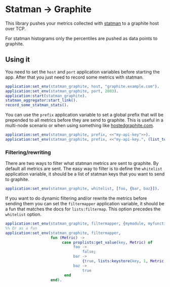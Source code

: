 # Statman -> Graphite

This library pushes your metrics collected with [statman](https://github.com/knutin/statman) to a graphite host over TCP.

For statman histograms only the percentiles are pushed as data points to
graphite.

## Using it

You need to set the `host` and `port` application variables before starting
the app. After that you just need to record some metrics with statman.

```erlang
application:set_env(statman_graphite, host, "graphite.example.com").
application:set_env(statman_graphite, port, 2003).
application:start(statman_graphite).
statman_aggregator:start_link().
record_some_statman_stats().
```

You can use the `prefix` application variable to set a global prefix that will
be prepended to all metrics before they are send to graphite. This is useful
in a multi-node scenario or when using something like [hostedgraphite.com](https://www.hostedgraphite.com).

```erlang
application:set_env(statman_graphite, prefix, <<"my-api-key">>).
application:set_env(statman_graphite, prefix, <<"my-api-key.", (list_to_binary(atom_to_list(node())))/binary>>).
```

### Filtering/rewriting

There are two ways to filter what statman metrics are sent to graphite. By
default all metrics are sent. The easy way to filter is to define the
`whitelist` application variable, it should be a list of statman keys that you
want to send to graphite.

```erlang
application:set_env(statman_graphite, whitelist, [foo, {bar, baz}]).
```

If you want to do dynamic filtering and/or rewrite the metrics before sending
them you can set the `filtermapper` application variable, it should be a fun
that matches the docs for `lists:filtermap`. This option precedes the
`whitelist` option.

```erlang
application:set_env(statman_graphite, filtermapper, {mymodule, myfunction}).
%% Or as a fun
application:set_env(statman_graphite, filtermapper,
                    fun (Metric) ->
                         case proplists:get_value(key, Metric) of
                              foo ->
                                  false;
                              bar ->
                                  {true, lists:keystore(key, 1, Metric, {key, baz})};
                              baz ->
                                  true
                          end
                    end).
```
